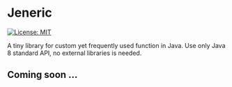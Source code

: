 # Jeneric
[![License: MIT](https://img.shields.io/badge/License-MIT-blue.svg)](/LICENSE)

A tiny library for custom yet frequently used function in Java. Use
only Java 8 standard API, no external libraries is needed.

## Coming soon ...
